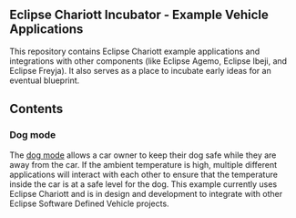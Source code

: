 ## Eclipse Chariott Incubator - Example Vehicle Applications

This repository contains Eclipse Chariott example applications and integrations with other
components (like Eclipse Agemo, Eclipse Ibeji, and Eclipse Freyja). It also serves as a place to
incubate early ideas for an eventual blueprint.

## Contents

### Dog mode

The [dog mode](./dogmode/README.md) allows a car owner to keep their dog safe while they are away
from the car. If the ambient temperature is high, multiple different applications will interact
with each other to ensure that the temperature inside the car is at a safe level for the dog. This
example currently uses Eclipse Chariott and is in design and development to integrate with other
Eclipse Software Defined Vehicle projects.
